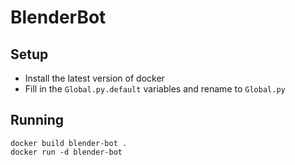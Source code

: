 # BlenderBot
## Setup
- Install the latest version of docker
- Fill in the `Global.py.default` variables and rename to `Global.py`
## Running
`docker build blender-bot .`  
`docker run -d blender-bot`
